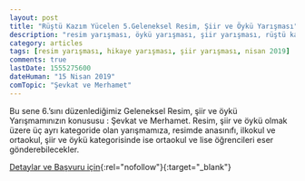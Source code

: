 ```yaml
---
layout: post
title: "Rüştü Kazım Yücelen 5.Geleneksel Resim, Şiir ve Öykü Yarışması"
description: "resim yarışması, öykü yarışması, şiir yarışması, rüştü kazım yücelen"
category: articles
tags: [resim yarışması, hikaye yarışması, şiir yarışması, nisan 2019]
comments: true
lastDate: 1555275600
dateHuman: "15 Nisan 2019"
comTopic: "Şevkat ve Merhamet"
---
```


Bu sene 6.’sını düzenlediğimiz Geleneksel Resim, şiir ve öykü Yarışmamınızın konususu : Şevkat ve Merhamet. 
Resim, şiir ve öykü olmak üzere üç ayrı kategoride olan yarışmamıza, resimde anasınıfı, ilkokul ve ortaokul, şiir ve öykü kategorisinde ise ortaokul ve lise öğrencileri eser gönderebilecekler.

[Detaylar ve Başvuru için](http://www.rkyyarisma.com/resim-siir-oyku-kategorisi.aspx?utm_source=edebiyatyarismalari.com&utm_medium=affiliate){:rel="nofollow"}{:target="_blank"}

